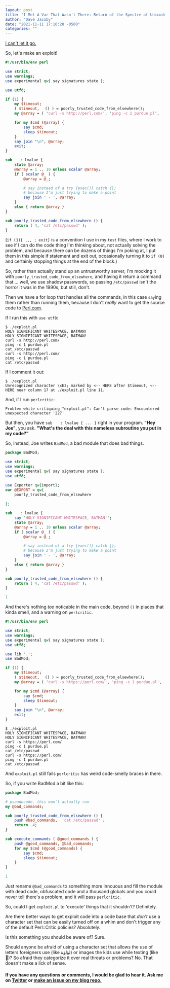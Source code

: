 ```yaml
---
layout: post
title: "I Met A Var That Wasn't There: Return of the Spectre of Unicode in Perl"
author: "Dave Jacoby"
date: "2021-11-11 17:10:20 -0500"
categories: ""
---
```


[I can't let it go.](https://jacoby.github.io/2021/11/10/wont-somebody-think-of-the-children-the-spectre-of-unicode-in-perl.html)

So, let's make an exploit!

```perl
#!/usr/bin/env perl

use strict;
use warnings;
use experimental qw{ say signatures state };

use utf8;

if (1) {
    my $timeout;
    ( $timeout, ㅤ() ) = poorly_trusted_code_from_elsewhere();
    my @array = ( 'curl -s http://perl.com/', 'ping -c 1 purdue.pl', ㅤ() );

    for my $cmd (@array) {
        say $cmd;
        sleep $timeout;
    }
    say join "\n", @array;
    exit;
}

sub ㅤ : lvalue {
    state @array;
    @array = 1 .. 10 unless scalar @array;
    if ( scalar @_ ) {
        @array = @_;

        # say instead of a try {exec()} catch {};
        # because I'm just trying to make a point
        say join ' - ', @array;
    }
    else { return @array }
}

sub poorly_trusted_code_from_elsewhere () {
    return ( 4, 'cat /etc/passwd' );
}
```

(`if (1){ ,,, ; exit}` is a convention I use in my `test` files, where I work to see if I can do the code thing I'm thinking about, not actually solving the problem, and because there can be dozens of things I'm poking at, I put them in this simple if statement and exit out, occasionally turning it to `if (0)` and certainly stopping things at the end of the block.)

So, rather than actually stand up an untrustworthy server, I'm mocking it with `poorly_trusted_code_from_elsewhere`, and having it return a command that ... well, we use shadow passwords, so passing `/etc/passwd` isn't the horror it was in the 1990s, but still, don't.

Then we have a for loop that handles all the commands, in this case `say`ing them rather than running them, because I don't _really_ want to get the source code to [Perl.com](https://www.perl.com/).

If I run this with `use utf8`:

```text
$ ./exploit.pl
HOLY SIGNIFICANT WHITESPACE, BATMAN!
HOLY SIGNIFICANT WHITESPACE, BATMAN!
curl -s http://perl.com/
ping -c 1 purdue.pl
cat /etc/passwd
curl -s http://perl.com/
ping -c 1 purdue.pl
cat /etc/passwd
```

If I comment it out:

```text
$ ./exploit.pl
Unrecognized character \xE3; marked by <-- HERE after $timeout, <-- HERE near column 17 at ./exploit.pl line 11.
```

And, if I run `perlcritic`:

```text
Problem while critiquing "exploit.pl": Can't parse code: Encountered unexpected character '227'
```

But then, you have `sub ㅤ : lvalue { ... }` right in your program. **"Hey Joe"**, you ask. **"What's the deal with this nameless subroutine you put in my code?"**

So, instead, Joe writes `BadMod`, a bad module that does bad things.

```perl
package BadMod;

use strict;
use warnings;
use experimental qw{ say signatures state };
use utf8;

use Exporter qw{import};
our @EXPORT = qw{
    poorly_trusted_code_from_elsewhere
    ㅤ
};

sub ㅤ : lvalue {
    say 'HOLY SIGNIFICANT WHITESPACE, BATMAN!';
    state @array;
    @array = 1 .. 10 unless scalar @array;
    if ( scalar @_ ) {
        @array = @_;

        # say instead of a try {exec()} catch {};
        # because I'm just trying to make a point
        say join ' - ', @array;
    }
    else { return @array }
}

sub poorly_trusted_code_from_elsewhere () {
    return ( 4, 'cat /etc/passwd' );
}

1
```

And there's nothing _too_ noticable in the main code, beyond `()` in places that kinda smell, and a warning on `perlcritic`.

```perl
#!/usr/bin/env perl

use strict;
use warnings;
use experimental qw{ say signatures state };
use utf8;

use lib '.';
use BadMod;

if (1) {
    my $timeout;
    ( $timeout, ㅤ() ) = poorly_trusted_code_from_elsewhere();
    my @array = ( 'curl -s https://perl.com/', 'ping -c 1 purdue.pl', ㅤ() );

    for my $cmd (@array) {
        say $cmd;
        sleep $timeout;
    }
    say join "\n", @array;
    exit;
}
```

```text
$ ./exploit.pl
HOLY SIGNIFICANT WHITESPACE, BATMAN!
HOLY SIGNIFICANT WHITESPACE, BATMAN!
curl -s https://perl.com/
ping -c 1 purdue.pl
cat /etc/passwd
curl -s https://perl.com/
ping -c 1 purdue.pl
cat /etc/passwd
```

And `exploit.pl` still fails `perlcritic` has weird code-smelly braces in there.

So, if you write BadMod a bit like this:

```perl
package BadMod;

# pseudocode, this won't actually run
my @bad_commands;

sub poorly_trusted_code_from_elsewhere () {
    push @bad_commands,  'cat /etc/passwd' ;
    return  4;
}

sub execute_commands ( @good_commands ) {
    push @good_commands, @bad_commands;
    for my $cmd (@good_commands) {
        say $cmd;
        sleep $timeout;
    }
}

1
```

Just rename `@bad_commands` to something more innouous and fill the module with dead code, obfuscated code and a thousand globals and you could never tell there's a problem, and it will pass `perlcritic`.

So, could I get `exploit.pl` to 'execute' things that it shouldn't? Definitely. 

Are there better ways to get exploit code into a code base that _don't_ use a character set that can be easily turned off on a whim and don't trigger any of the default Perl::Critic policies? Absolutely.

Is this something you should be aware of? Sure.

Should anyone be afraid of using a character set that allows the use of letters foreigners use (like لؤلؤة) or images the kids use while texting (like 🍆)? So afraid they categorize it over real threats or problems? No. That doesn't make a lick of sense.

#### If you have any questions or comments, I would be glad to hear it. Ask me on [Twitter](https://twitter.com/jacobydave) or [make an issue on my blog repo.](https://github.com/jacoby/jacoby.github.io)

